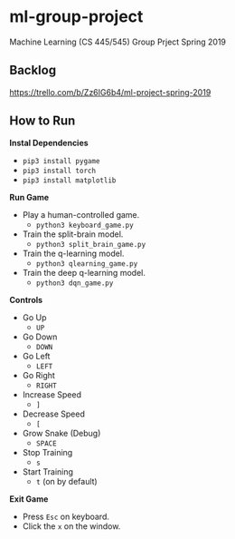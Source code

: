 # ml-group-project
Machine Learning (CS 445/545) Group Prject Spring 2019

## Backlog

https://trello.com/b/Zz6IG6b4/ml-project-spring-2019


## How to Run

**Instal Dependencies**
* `pip3 install pygame`
* `pip3 install torch`
* `pip3 install matplotlib`

**Run Game**
* Play a human-controlled game.
    * `python3 keyboard_game.py`
* Train the split-brain model.
    * `python3 split_brain_game.py`
* Train the q-learning model.
    * `python3 qlearning_game.py`
* Train the deep q-learning model.
    * `python3 dqn_game.py`

**Controls**
* Go Up
    * `UP` 
* Go Down
    * `DOWN` 
* Go Left
    * `LEFT` 
* Go Right
    * `RIGHT` 
* Increase Speed
    * `]`
* Decrease Speed
    * `[`
* Grow Snake (Debug)
    * `SPACE`
* Stop Training
    * `s`
* Start Training
    * `t` (on by default)

**Exit Game**
* Press `Esc` on keyboard.
* Click the `x` on the window.
